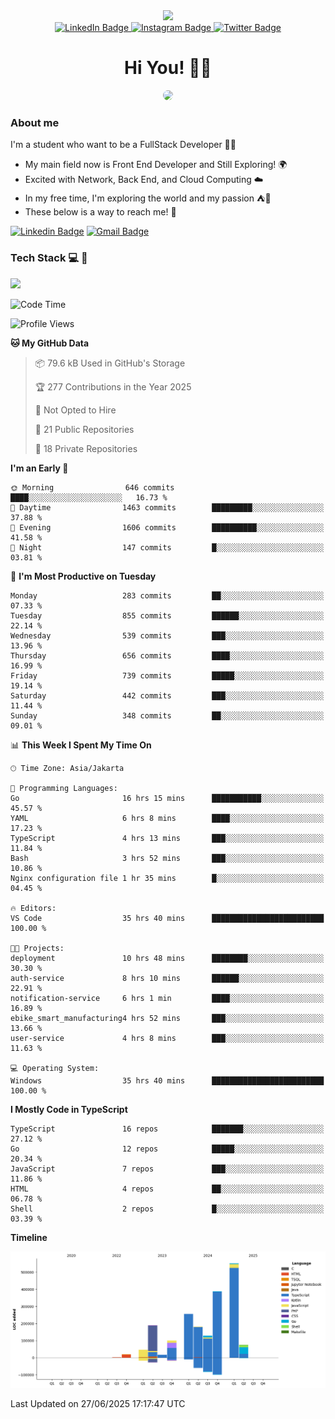 <div>
  <div id="header" align="center">
      <img src="https://media.giphy.com/media/nFLW7PNGgN3lI68rdv/giphy.gif" width="100"/>
      <div id="badges" style="margin-bottom:20px">
        <a href="https://www.linkedin.com/in/daffaputranarendra/">
          <img src="https://img.shields.io/badge/LinkedIn-blue?style=for-the-badge&logo=linkedin&logoColor=white" alt="LinkedIn Badge"/>
        </a>
        <a href="https://www.instagram.com/daffadon_/">
          <img src="https://img.shields.io/badge/Instagram-E4405F?style=for-the-badge&logo=instagram&logoColor=white" alt="Instagram Badge"/>
        </a>
        <a href="https://twitter.com/daffadon_">
          <img src="https://img.shields.io/badge/Twitter-blue?style=for-the-badge&logo=twitter&logoColor=white" alt="Twitter Badge"/>
        </a>
      </div>
    <h1>Hi You! 🙌🙌</h1>
    <img src="https://media.giphy.com/media/rJsMvyk7AHHiW9qKLM/giphy.gif" height=200 style="border-radius:10px" />
  </div>
</div>

### About me

I'm a student who want to be a FullStack Developer 🧑‍💻

- My main field now is Front End Developer and Still Exploring! 🌍
- Excited with Network, Back End, and Cloud Computing ☁️
- In my free time, I'm exploring the world and my passion ⛺🍵
- These below is a way to reach me! 🏃

[![Linkedin Badge](https://skillicons.dev/icons?i=linkedin)](https://www.linkedin.com/in/daffaputranarendra/)
[![Gmail Badge](https://skillicons.dev/icons?i=gmail)](https://mail.google.com/mail/?view=cm&fs=1&to=daffaputranarendra9@gmail.com)

### Tech Stack 💻 📘

<img src="https://skillicons.dev/icons?i=java,html,css,javascript,typescript,golang,react,next,express,vite,tailwind,mui,prisma,mongodb,mysql,firebase,jest,git,jenkins,docker,kubernetes,github,postman,prometheus,grafana,gcp,vscode,arch,&perline=9"/>

<!--START_SECTION:waka-->
![Code Time](http://img.shields.io/badge/Code%20Time-88%20hrs%207%20mins-blue)

![Profile Views](http://img.shields.io/badge/Profile%20Views-0-blue)

**🐱 My GitHub Data** 

> 📦 79.6 kB Used in GitHub's Storage 
 > 
> 🏆 277 Contributions in the Year 2025
 > 
> 🚫 Not Opted to Hire
 > 
> 📜 21 Public Repositories 
 > 
> 🔑 18 Private Repositories 
 > 
**I'm an Early 🐤** 

```text
🌞 Morning                646 commits         ████░░░░░░░░░░░░░░░░░░░░░   16.73 % 
🌆 Daytime                1463 commits        █████████░░░░░░░░░░░░░░░░   37.88 % 
🌃 Evening                1606 commits        ██████████░░░░░░░░░░░░░░░   41.58 % 
🌙 Night                  147 commits         █░░░░░░░░░░░░░░░░░░░░░░░░   03.81 % 
```
📅 **I'm Most Productive on Tuesday** 

```text
Monday                   283 commits         ██░░░░░░░░░░░░░░░░░░░░░░░   07.33 % 
Tuesday                  855 commits         ██████░░░░░░░░░░░░░░░░░░░   22.14 % 
Wednesday                539 commits         ███░░░░░░░░░░░░░░░░░░░░░░   13.96 % 
Thursday                 656 commits         ████░░░░░░░░░░░░░░░░░░░░░   16.99 % 
Friday                   739 commits         █████░░░░░░░░░░░░░░░░░░░░   19.14 % 
Saturday                 442 commits         ███░░░░░░░░░░░░░░░░░░░░░░   11.44 % 
Sunday                   348 commits         ██░░░░░░░░░░░░░░░░░░░░░░░   09.01 % 
```


📊 **This Week I Spent My Time On** 

```text
🕑︎ Time Zone: Asia/Jakarta

💬 Programming Languages: 
Go                       16 hrs 15 mins      ███████████░░░░░░░░░░░░░░   45.57 % 
YAML                     6 hrs 8 mins        ████░░░░░░░░░░░░░░░░░░░░░   17.23 % 
TypeScript               4 hrs 13 mins       ███░░░░░░░░░░░░░░░░░░░░░░   11.84 % 
Bash                     3 hrs 52 mins       ███░░░░░░░░░░░░░░░░░░░░░░   10.86 % 
Nginx configuration file 1 hr 35 mins        █░░░░░░░░░░░░░░░░░░░░░░░░   04.45 % 

🔥 Editors: 
VS Code                  35 hrs 40 mins      █████████████████████████   100.00 % 

🐱‍💻 Projects: 
deployment               10 hrs 48 mins      ████████░░░░░░░░░░░░░░░░░   30.30 % 
auth-service             8 hrs 10 mins       ██████░░░░░░░░░░░░░░░░░░░   22.91 % 
notification-service     6 hrs 1 min         ████░░░░░░░░░░░░░░░░░░░░░   16.89 % 
ebike_smart_manufacturing4 hrs 52 mins       ███░░░░░░░░░░░░░░░░░░░░░░   13.66 % 
user-service             4 hrs 8 mins        ███░░░░░░░░░░░░░░░░░░░░░░   11.63 % 

💻 Operating System: 
Windows                  35 hrs 40 mins      █████████████████████████   100.00 % 
```

**I Mostly Code in TypeScript** 

```text
TypeScript               16 repos            ███████░░░░░░░░░░░░░░░░░░   27.12 % 
Go                       12 repos            █████░░░░░░░░░░░░░░░░░░░░   20.34 % 
JavaScript               7 repos             ███░░░░░░░░░░░░░░░░░░░░░░   11.86 % 
HTML                     4 repos             ██░░░░░░░░░░░░░░░░░░░░░░░   06.78 % 
Shell                    2 repos             █░░░░░░░░░░░░░░░░░░░░░░░░   03.39 % 
```



**Timeline**

![Lines of Code chart](https://raw.githubusercontent.com/Daffadon/Daffadon/main/assets/bar_graph.png)


 Last Updated on 27/06/2025 17:17:47 UTC
<!--END_SECTION:waka-->
